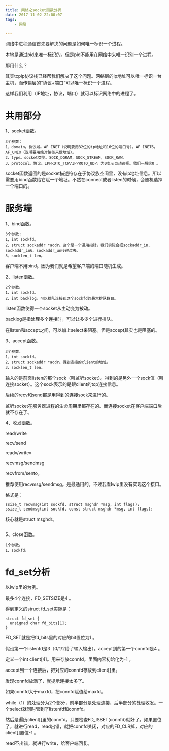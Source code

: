 ```yaml
---
title: 网络之socket函数分析
date: 2017-11-02 22:00:07
tags:
	- 网络

---
```




网络中进程通信首先要解决的问题是如何唯一标识一个进程。

本地是通过pid来唯一标识的。但是pid不能用在网络中来唯一识别一个进程。

那用什么？

其实tcpip协议栈已经帮我们解决了这个问题。网络层的ip地址可以唯一标识一台主机，而传输层的“协议+端口”可以唯一标识一个进程。

这样我们利用（IP地址，协议，端口）就可以标识网络中的进程了。



# 共用部分

1、socket函数。

```
3个参数：
1、domain。协议域。AF_INET（说明要用32位的ip地址和16位的端口号）。AF_INET6。AF_UNIX（说明要用绝对路径来做地址）。
2、type。socket类型。SOCK_DGRAM，SOCK_STREAM，SOCK_RAW。
3、protocol。协议。IPPROTO_TCP/IPPROTO_UDP。为0表示自动选择。我们一般给0 。
```

socket函数返回的是socket描述符存在于协议族空间里，没有ip地址信息。所以需要用bind函数给它赋一个地址。不然在connect或者listen的时候，会随机选择一个端口的。



# 服务端

1、bind函数。

```
3个参数：
1、int sockfd。
2、struct sockaddr *addr。这个是一个通用指针。我们实际会把sockaddr_in、sockaddr_in6、sockaddr_un传递过去。
3、socklen_t len。
```

客户端不用bind。因为我们就是希望客户端的端口随机生成。



2、listen函数。

```
2个参数。
1、int sockfd。
2、int backlog。可以排队连接到这个sockfd的最大排队数目。
```

listen函数使得一个socket从主动变为被动。

backlog是指处理多个连接时，可以让多少个进行排队。



在listen和accept之间，可以加上select来阻塞。但是accept其实也是阻塞的。

3、accept函数。

```
3个参数。
1、int sockfd。
2、struct sockaddr *addr。得到连接的client的地址。
3、socklen_t len。
```

输入的是前面listen的那个sock（叫监听socket）。得到的是另外一个sock值（叫连接socket）。这个sock表示的是跟client的tcp连接信息。

后续的recv和send都是用得到的连接sock来进行的。

监听socket在服务器进程的生命周期里都存在的。而连接socket在客户端端口后就不存在了。



4、收发函数。

read/write

recv/send

readv/writev

recvmsg/sendmsg

recvfrom/sento。

推荐使用recvmsg/sendmsg。是最通用的。不过我看lwip里没有实现这个接口。

格式是：

```
ssize_t recvmsg(int sockfd, struct msghdr *msg, int flags);
ssize_t sendmsg(int sockfd, const struct msghdr *msg, int flags);
```

核心就是struct msghdr。

```

```

5、close函数。

```
1个参数。
1、sockfd。
```



# fd_set分析

以lwip里的为例。

最多4个连接，FD_SETSIZE是4 。

得到定义的struct fd_set实际是：

```
struct fd_set {
  unsigned char fd_bits[1];
}
```

FD_SET就是把fd_bits里的对应的bit置位为1 。

假设第一个listenfd是3（0/1/2给了输入输出）。accept到的第一个connfd是4 。

定义一个int client[4]。用来存放connfd。里面内容初始化为-1 。

accept到一个连接后，把对应的connfd存放到client[]里。

发现connfd放满了，就提示连接太多了。

如果connfd大于maxfd，把connfd赋值给maxfd。

while（1）的处理分为2个部分，前半部分是处理连接，后半部分的处理收发。一个select就同时管到了listenfd和connfd。

然后是遍历client[]里的connfd。只要检查FD_ISSET(connfd)就好了。如果置位了，就进行read，read出错，就把connfd关闭，对应的FD_CLR掉，对应的client[]置位-1 。

read不出错，就进行write，给客户端回复。





